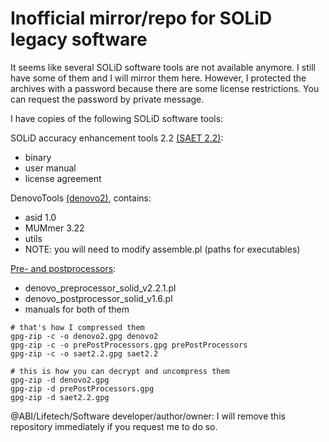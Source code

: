 # Inofficial mirror/repo for SOLiD legacy software

It seems like several SOLiD software tools are not available anymore. I still have some of them and I will mirror them here. However, I protected the archives with a password because there are some license restrictions. You can request the password by private message.

I have copies of the following SOLiD software tools:

SOLiD accuracy enhancement tools 2.2 [(SAET 2.2)](saet2.2.gpg?raw=true):
    
  * binary
  * user manual
  * license agreement

DenovoTools [(denovo2)](denovo2.gpg?raw=true), contains:
  
  * asid 1.0
  * MUMmer 3.22
  * utils
  * NOTE: you will need to modify assemble.pl (paths for executables)

[Pre- and postprocessors](prePostProcessor.gpg?raw=true):

  * denovo_preprocessor_solid_v2.2.1.pl
  * denovo_postprocessor_solid_v1.6.pl
  * manuals for both of them

```SH
# that's how I compressed them
gpg-zip -c -o denovo2.gpg denovo2
gpg-zip -c -o prePostProcessors.gpg prePostProcessors
gpg-zip -c -o saet2.2.gpg saet2.2

# this is how you can decrypt and uncompress them
gpg-zip -d denovo2.gpg
gpg-zip -d prePostProcessors.gpg
gpg-zip -d saet2.2.gpg
```

@ABI/Lifetech/Software developer/author/owner: I will remove this repository immediately if you request me to do so.
